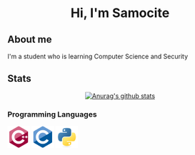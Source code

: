 <div align="center">
  
# Hi, I'm Samocite
  
</div>

## About me

I'm a student who is learning Computer Science and Security

## Stats

<div align="center">
  
[![Anurag's github stats](https://github-readme-stats.vercel.app/api?username=Samocite)](https://github.com/anuraghazra/github-readme-stats)

</div>

### Programming Languages

[<img src="https://raw.githubusercontent.com/devicons/devicon/master/icons/cplusplus/cplusplus-original.svg" alt="cpp" width="50" height="50" />](https://www.cplusplus.com)
[<img src="https://raw.githubusercontent.com/devicons/devicon/master/icons/c/c-original.svg" alt="c" width="50" height="50" />](https://www.cprogramming.com)
[<img src="https://raw.githubusercontent.com/devicons/devicon/master/icons/python/python-original.svg" alt="python" width="50" height="50" />](https://www.python.org)
